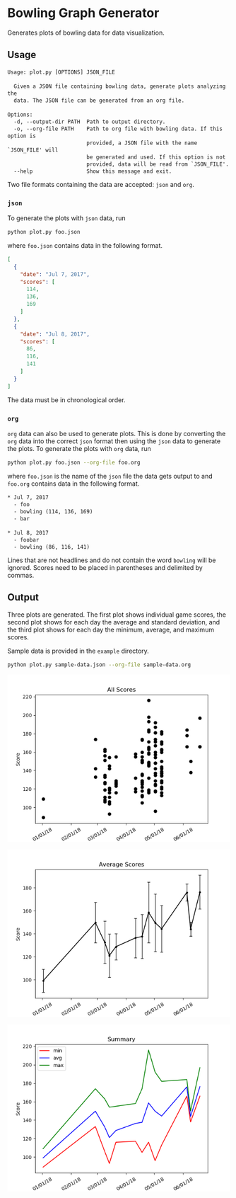 # Bowling Graph Generator

Generates plots of bowling data for data visualization.

## Usage

```
Usage: plot.py [OPTIONS] JSON_FILE

  Given a JSON file containing bowling data, generate plots analyzing the
  data. The JSON file can be generated from an org file.

Options:
  -d, --output-dir PATH  Path to output directory.
  -o, --org-file PATH    Path to org file with bowling data. If this option is
                         provided, a JSON file with the name `JSON_FILE' will
                         be generated and used. If this option is not
                         provided, data will be read from `JSON_FILE'.
  --help                 Show this message and exit.
```

Two file formats containing the data are accepted: `json` and `org`.

### `json`

To generate the plots with `json` data, run

```bash
python plot.py foo.json
```

where `foo.json` contains data in the following format.

```json
[
  {
    "date": "Jul 7, 2017",
    "scores": [
      114,
      136,
      169
    ]
  },
  {
    "date": "Jul 8, 2017",
    "scores": [
      86,
      116,
      141
    ]
  }
]
```

The data must be in chronological order.

### `org`

`org` data can also be used to generate plots. This is done by converting the
`org` data into the correct `json` format then using the `json` data to
generate the plots. To generate the plots with `org` data, run

```bash
python plot.py foo.json --org-file foo.org
```

where `foo.json` is the name of the `json` file the data gets output to and
`foo.org` contains data in the following format.

```
* Jul 7, 2017
  - foo
  - bowling (114, 136, 169)
  - bar

* Jul 8, 2017
  - foobar
  - bowling (86, 116, 141)
```

Lines that are not headlines and do not contain the word `bowling` will be
ignored. Scores need to be placed in parentheses and delimited by commas.

## Output

Three plots are generated. The first plot shows individual game scores, the
second plot shows for each day the average and standard deviation, and the
third plot shows for each day the minimum, average, and maximum scores.

Sample data is provided in the `example` directory.

```bash
python plot.py sample-data.json --org-file sample-data.org
```

![graph1](example/graph1.png)

![graph2](example/graph2.png)

![graph3](example/graph3.png)
